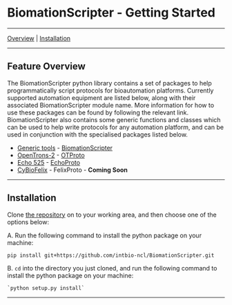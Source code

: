 # BiomationScripter - Getting Started
---
[Overview](https://github.com/intbio-ncl/BiomationScripter/wiki/Getting-Started#feature-overview) | [Installation](https://github.com/intbio-ncl/BiomationScripter/wiki/Getting-Started#installation)

---
## Feature Overview

The BiomationScripter python library contains a set of packages to help programmatically script protocols for bioautomation platforms. Currently supported automation equipment are listed below, along with their associated BiomationScripter module name. More information for how to use these packages can be found by following the relevant link. BiomationScripter also contains some generic functions and classes which can be used to help write protocols for any automation platform, and can be used in conjunction with the specialised packages listed below.

* [Generic tools](https://github.com/intbio-ncl/BiomationScripterLib/blob/main/BiomationScripter/__init__.py) - [BiomationScripter](https://github.com/intbio-ncl/BiomationScripterLib/wiki/BiomationScripter)
* [OpenTrons-2](https://www.opentrons.com/ot-2/) - [OTProto](https://github.com/intbio-ncl/BiomationScripter/wiki/OTProto)
* [Echo 525](https://www.mybeckman.uk/liquid-handlers/echo-525) - [EchoProto](https://github.com/intbio-ncl/BiomationScripterLib/wiki/EchoProto)
* [CyBioFelix](https://www.analytik-jena.com/products/liquid-handling-automation/liquid-handling/flexible-benchtop-liquid-handling/cybio-felix-series/) - FelixProto - **Coming Soon**

---

## Installation

Clone [the repository](https://github.com/intbio-ncl/BiomationScripter) on to your working area, and then choose one of the options below:

A. Run the following command to install the python package on your machine:

   `pip install git+https://github.com/intbio-ncl/BiomationScripter.git`

B. `cd` into the directory you just cloned, and run the following command to install the python package on your machine:

    `python setup.py install`

---
